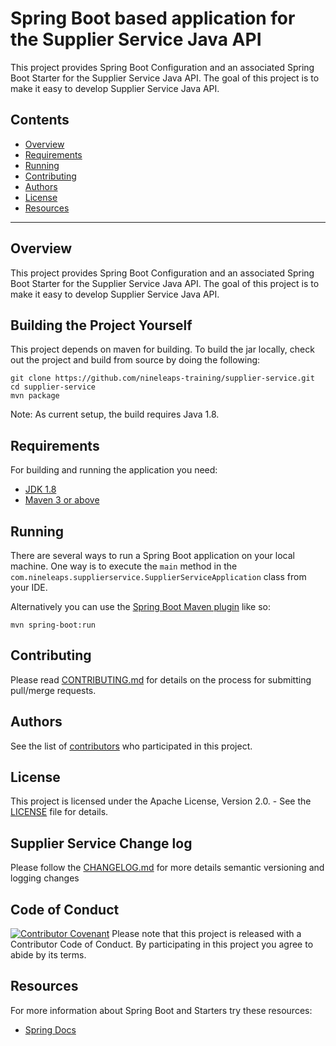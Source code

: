 # Spring Boot based application for the Supplier Service Java API

This project provides Spring Boot Configuration and an associated Spring Boot Starter for the Supplier Service Java API. The goal of this project is to make it easy to develop Supplier Service Java API.

## Contents

* [Overview](#overview)
* [Requirements](#requirements)
* [Running](#running)
* [Contributing](#contributing)
* [Authors](#authors)
* [License](#license)
* [Resources](#resources)

---

## Overview

This project provides Spring Boot Configuration and an associated Spring Boot Starter for the Supplier Service Java API. The goal of this project is to make it easy to develop Supplier Service Java API.

## Building the Project Yourself

This project depends on maven for building. To build the jar locally, check out the project and build from source by doing the following:

    git clone https://github.com/nineleaps-training/supplier-service.git
    cd supplier-service
    mvn package

Note: As current setup, the build requires Java 1.8.

## Requirements

For building and running the application you need:

- [JDK 1.8](http://www.oracle.com/technetwork/java/javase/downloads/jdk8-downloads-2133151.html)
- [Maven 3 or above](https://maven.apache.org)

## Running

There are several ways to run a Spring Boot application on your local machine. One way is to execute the `main` method in the `com.nineleaps.supplierservice.SupplierServiceApplication` class from your IDE.

Alternatively you can use the [Spring Boot Maven plugin](https://docs.spring.io/spring-boot/docs/current/reference/html/build-tool-plugins-maven-plugin.html) like so:

```shell
mvn spring-boot:run
```

## Contributing

Please read [CONTRIBUTING.md](CONTRIBUTING.md) for details on the process for submitting pull/merge requests.

## Authors

See the list of [contributors](https://github.com/nineleaps-training/supplier-service/graphs/contributors/) who participated in this project.

## License

This project is licensed under the Apache License, Version 2.0. - See the [LICENSE](LICENSE.txt) file for details.

## Supplier Service Change log

Please follow the [CHANGELOG.md](CHANGELOG.md) for more details semantic versioning and logging changes

## Code of Conduct
[![Contributor Covenant](https://img.shields.io/badge/Contributor%20Covenant-v1.4%20adopted-ff69b4.svg)](CODE_OF_CONDUCT.md)
Please note that this project is released with a Contributor Code of Conduct. By participating in this project you agree to abide by its terms.

## Resources

For more information about Spring Boot and Starters try these resources:

- [Spring Docs](https://spring.io/projects/spring-boot)
